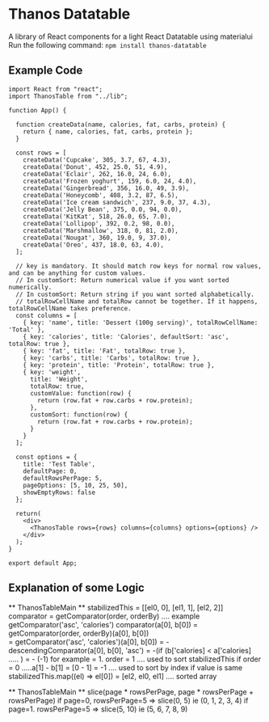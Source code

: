# Thanos Datatable
A library of React components for a light React Datatable using materialui
Run the following command:
`npm install thanos-datatable`

## Example Code

```
import React from "react"; 
import ThanosTable from "../lib";

function App() {

  function createData(name, calories, fat, carbs, protein) {
    return { name, calories, fat, carbs, protein };
  }
  
  const rows = [
    createData('Cupcake', 305, 3.7, 67, 4.3),
    createData('Donut', 452, 25.0, 51, 4.9),
    createData('Eclair', 262, 16.0, 24, 6.0),
    createData('Frozen yoghurt', 159, 6.0, 24, 4.0),
    createData('Gingerbread', 356, 16.0, 49, 3.9),
    createData('Honeycomb', 408, 3.2, 87, 6.5),
    createData('Ice cream sandwich', 237, 9.0, 37, 4.3),
    createData('Jelly Bean', 375, 0.0, 94, 0.0),
    createData('KitKat', 518, 26.0, 65, 7.0),
    createData('Lollipop', 392, 0.2, 98, 0.0),
    createData('Marshmallow', 318, 0, 81, 2.0),
    createData('Nougat', 360, 19.0, 9, 37.0),
    createData('Oreo', 437, 18.0, 63, 4.0),
  ];

  // key is mandatory. It should match row keys for normal row values, and can be anything for custom values.
  // In customSort: Return numerical value if you want sorted numerically.
  // In customSort: Return string if you want sorted alphabetically.
  // totalRowCellName and totalRow cannot be together. If it happens, totalRowCellName takes preference.
  const columns = [
    { key: 'name', title: 'Dessert (100g serving)', totalRowCellName: 'Total' },
    { key: 'calories', title: 'Calories', defaultSort: 'asc', totalRow: true },
    { key: 'fat', title: 'Fat', totalRow: true },
    { key: 'carbs', title: 'Carbs', totalRow: true },
    { key: 'protein', title: 'Protein', totalRow: true },
    { key: 'weight', 
      title: 'Weight', 
      totalRow: true,
      customValue: function(row) { 
        return (row.fat + row.carbs + row.protein); 
      },
      customSort: function(row) { 
        return (row.fat + row.carbs + row.protein); 
      }
    }
  ];

  const options = {
    title: 'Test Table',
    defaultPage: 0,
    defaultRowsPerPage: 5,
    pageOptions: [5, 10, 25, 50],
    showEmptyRows: false
  };

  return( 
    <div>
      <ThanosTable rows={rows} columns={columns} options={options} />
    </div>
  );
}

export default App;
```

## Explanation of some Logic
** ThanosTableMain **
stabilizedThis = [[el0, 0], [el1, 1], [el2, 2]]
comparator = getComparator(order, orderBy) .... example getComparator('asc', 'calories')
comparator(a[0], b[0]) = getComparator(order, orderBy)(a[0], b[0])  
= getComparator('asc', 'calories')(a[0], b[0]) = -descendingComparator(a[0], b[0], 'asc')
= -(if (b['calories] < a['calories] ..... ) = - (-1) for example = 1. 
order = 1 .... used to sort stabilizedThis
if order = 0 .....a[1] - b[1] = [0 - 1] = -1 .... used to sort by index if value is same
stabilizedThis.map((el) => el[0]) = [el2, el0, el1] .... sorted array

** ThanosTableMain **
slice(page * rowsPerPage, page * rowsPerPage + rowsPerPage)
if page=0, rowsPerPage=5 => slice(0, 5) ie (0, 1, 2, 3, 4)
if page=1. rowsPerPage=5 => slice(5, 10) ie (5, 6, 7, 8, 9)